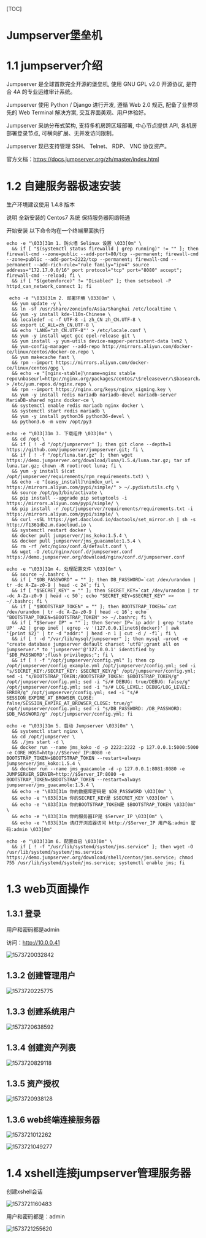 [TOC]







# Jumpserver堡垒机



# 1.1 jumpserver介绍

Jumpserver 是全球首款完全开源的堡垒机, 使用 GNU GPL v2.0 开源协议, 是符合 4A 的专业运维审计系统。

Jumpserver 使用 Python / Django 进行开发, 遵循 Web 2.0 规范, 配备了业界领先的 Web Terminal 解决方案, 交互界面美观、用户体验好。

Jumpserver 采纳分布式架构, 支持多机房跨区域部署, 中心节点提供 API, 各机房部署登录节点, 可横向扩展、无并发访问限制。

Jumpserver 现已支持管理 SSH、 Telnet、 RDP、 VNC 协议资产。

官方文档：https://docs.jumpserver.org/zh/master/index.html



# 1.2 自建服务器极速安装

生产环境建议使用 1.4.8 版本

说明
全新安装的 Centos7 系统
保持服务器网络畅通

开始安装
以下命令均在一个终端里面执行

```shell
echo -e "\033[31m 1. 防火墙 Selinux 设置 \033[0m" \
  && if [ "$(systemctl status firewalld | grep running)" != "" ]; then firewall-cmd --zone=public --add-port=80/tcp --permanent; firewall-cmd --zone=public --add-port=2222/tcp --permanent; firewall-cmd --permanent --add-rich-rule="rule family="ipv4" source address="172.17.0.0/16" port protocol="tcp" port="8080" accept"; firewall-cmd --reload; fi \
  && if [ "$(getenforce)" != "Disabled" ]; then setsebool -P httpd_can_network_connect 1; fi
```



```shell
 echo -e "\033[31m 2. 部署环境 \033[0m" \
  && yum update -y \
  && ln -sf /usr/share/zoneinfo/Asia/Shanghai /etc/localtime \
  && yum -y install kde-l10n-Chinese \
  && localedef -c -f UTF-8 -i zh_CN zh_CN.UTF-8 \
  && export LC_ALL=zh_CN.UTF-8 \
  && echo 'LANG="zh_CN.UTF-8"' > /etc/locale.conf \
  && yum -y install wget gcc epel-release git \
  && yum install -y yum-utils device-mapper-persistent-data lvm2 \
  && yum-config-manager --add-repo http://mirrors.aliyun.com/docker-ce/linux/centos/docker-ce.repo \
  && yum makecache fast \
  && rpm --import https://mirrors.aliyun.com/docker-ce/linux/centos/gpg \
  && echo -e "[nginx-stable]\nname=nginx stable repo\nbaseurl=http://nginx.org/packages/centos/\$releasever/\$basearch/\ngpgcheck=1\nenabled=1\ngpgkey=https://nginx.org/keys/nginx_signing.key" > /etc/yum.repos.d/nginx.repo \
  && rpm --import https://nginx.org/keys/nginx_signing.key \
  && yum -y install redis mariadb mariadb-devel mariadb-server MariaDB-shared nginx docker-ce \
  && systemctl enable redis mariadb nginx docker \
  && systemctl start redis mariadb \
  && yum -y install python36 python36-devel \
  && python3.6 -m venv /opt/py3
```



```shell
echo -e "\033[31m 3. 下载组件 \033[0m" \
  && cd /opt \
  && if [ ! -d "/opt/jumpserver" ]; then git clone --depth=1 https://github.com/jumpserver/jumpserver.git; fi \
  && if [ ! -f "/opt/luna.tar.gz" ]; then wget https://demo.jumpserver.org/download/luna/1.5.4/luna.tar.gz; tar xf luna.tar.gz; chown -R root:root luna; fi \
  && yum -y install $(cat /opt/jumpserver/requirements/rpm_requirements.txt) \
  && echo -e "[easy_install]\nindex_url = https://mirrors.aliyun.com/pypi/simple/" > ~/.pydistutils.cfg \
  && source /opt/py3/bin/activate \
  && pip install --upgrade pip setuptools -i https://mirrors.aliyun.com/pypi/simple/ \
  && pip install -r /opt/jumpserver/requirements/requirements.txt -i https://mirrors.aliyun.com/pypi/simple/ \
  && curl -sSL https://get.daocloud.io/daotools/set_mirror.sh | sh -s http://f1361db2.m.daocloud.io \
  && systemctl restart docker \
  && docker pull jumpserver/jms_koko:1.5.4 \
  && docker pull jumpserver/jms_guacamole:1.5.4 \
  && rm -rf /etc/nginx/conf.d/default.conf \
  && wget -O /etc/nginx/conf.d/jumpserver.conf https://demo.jumpserver.org/download/nginx/conf.d/jumpserver.conf
```



```shell
echo -e "\033[31m 4. 处理配置文件 \033[0m" \
  && source ~/.bashrc \
  && if [ "$DB_PASSWORD" = "" ]; then DB_PASSWORD=`cat /dev/urandom | tr -dc A-Za-z0-9 | head -c 24`; fi \
  && if [ "$SECRET_KEY" = "" ]; then SECRET_KEY=`cat /dev/urandom | tr -dc A-Za-z0-9 | head -c 50`; echo "SECRET_KEY=$SECRET_KEY" >> ~/.bashrc; fi \
  && if [ "$BOOTSTRAP_TOKEN" = "" ]; then BOOTSTRAP_TOKEN=`cat /dev/urandom | tr -dc A-Za-z0-9 | head -c 16`; echo "BOOTSTRAP_TOKEN=$BOOTSTRAP_TOKEN" >> ~/.bashrc; fi \
  && if [ "$Server_IP" = "" ]; then Server_IP=`ip addr | grep 'state UP' -A2 | grep inet | egrep -v '(127.0.0.1|inet6|docker)' | awk '{print $2}' | tr -d "addr:" | head -n 1 | cut -d / -f1`; fi \
  && if [ ! -d "/var/lib/mysql/jumpserver" ]; then mysql -uroot -e "create database jumpserver default charset 'utf8';grant all on jumpserver.* to 'jumpserver'@'127.0.0.1' identified by '$DB_PASSWORD';flush privileges;"; fi \
  && if [ ! -f "/opt/jumpserver/config.yml" ]; then cp /opt/jumpserver/config_example.yml /opt/jumpserver/config.yml; sed -i "s/SECRET_KEY:/SECRET_KEY: $SECRET_KEY/g" /opt/jumpserver/config.yml; sed -i "s/BOOTSTRAP_TOKEN:/BOOTSTRAP_TOKEN: $BOOTSTRAP_TOKEN/g" /opt/jumpserver/config.yml; sed -i "s/# DEBUG: true/DEBUG: false/g" /opt/jumpserver/config.yml; sed -i "s/# LOG_LEVEL: DEBUG/LOG_LEVEL: ERROR/g" /opt/jumpserver/config.yml; sed -i "s/# SESSION_EXPIRE_AT_BROWSER_CLOSE: false/SESSION_EXPIRE_AT_BROWSER_CLOSE: true/g" /opt/jumpserver/config.yml; sed -i "s/DB_PASSWORD: /DB_PASSWORD: $DB_PASSWORD/g" /opt/jumpserver/config.yml; fi
```



```shell
echo -e "\033[31m 5. 启动 Jumpserver \033[0m" \
  && systemctl start nginx \
  && cd /opt/jumpserver \
  && ./jms start -d \
  && docker run --name jms_koko -d -p 2222:2222 -p 127.0.0.1:5000:5000 -e CORE_HOST=http://$Server_IP:8080 -e BOOTSTRAP_TOKEN=$BOOTSTRAP_TOKEN --restart=always jumpserver/jms_koko:1.5.4 \
  && docker run --name jms_guacamole -d -p 127.0.0.1:8081:8080 -e JUMPSERVER_SERVER=http://$Server_IP:8080 -e BOOTSTRAP_TOKEN=$BOOTSTRAP_TOKEN --restart=always jumpserver/jms_guacamole:1.5.4 \
  && echo -e "\033[31m 你的数据库密码是 $DB_PASSWORD \033[0m" \
  && echo -e "\033[31m 你的SECRET_KEY是 $SECRET_KEY \033[0m" \
  && echo -e "\033[31m 你的BOOTSTRAP_TOKEN是 $BOOTSTRAP_TOKEN \033[0m" \
  && echo -e "\033[31m 你的服务器IP是 $Server_IP \033[0m" \
  && echo -e "\033[31m 请打开浏览器访问 http://$Server_IP 用户名:admin 密码:admin \033[0m"
```



```shell
echo -e "\033[31m 6. 配置自启 \033[0m" \
  && if [ ! -f "/usr/lib/systemd/system/jms.service" ]; then wget -O /usr/lib/systemd/system/jms.service https://demo.jumpserver.org/download/shell/centos/jms.service; chmod 755 /usr/lib/systemd/system/jms.service; systemctl enable jms; fi
```



# 1.3 web页面操作

## 1.3.1 登录

用户和密码都是admin

访问：http://10.0.0.41

![1573720032842](assets/1573720032842.png)



## 1.3.2 创建管理用户

![1573720225775](assets/1573720225775.png)



## 1.3.3 创建系统用户

![1573720638592](assets/1573720638592.png)



## 1.3.4 创建资产列表

![1573720829118](assets/1573720829118.png)



## 1.3.5 资产授权

![1573720938128](assets/1573720938128.png)



## 1.3.6 web终端连接服务器

![1573721012262](assets/1573721012262.png)

![1573721049277](assets/1573721049277.png)







# 1.4 xshell连接jumpserver管理服务器

创建xshell会话

![1573721160483](assets/1573721160483.png)

用户和密码都是：admin

![1573721255620](assets/1573721255620.png)